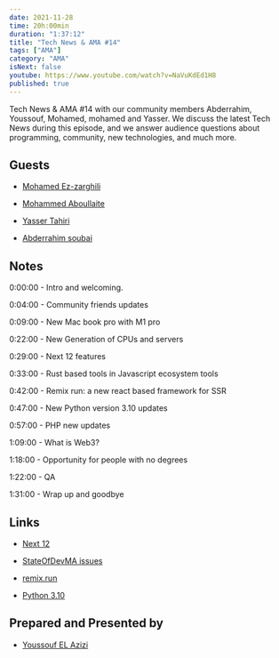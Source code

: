 ```yaml
---
date: 2021-11-28
time: 20h:00min
duration: "1:37:12"
title: "Tech News & AMA #14"
tags: ["AMA"]
category: "AMA"
isNext: false
youtube: https://www.youtube.com/watch?v=NaVuKdEd1H8
published: true
---
```


Tech News & AMA #14 with our community members Abderrahim, Youssouf, Mohamed, mohamed and Yasser. We discuss the latest Tech News during this episode, and we answer audience questions about programming, community, new technologies, and much more.

## Guests

- [Mohamed Ez-zarghili](https://twitter.com/ezzarghili)

- [Mohammed Aboullaite](https://aboullaite.me/)

- [Yasser Tahiri](https://www.yezz.me/)

- [Abderrahim soubai](https://www.soubai.me/)

## Notes

0:00:00 - Intro and welcoming.

0:04:00 - Community friends updates

0:09:00 - New Mac book pro with M1 pro

0:22:00 - New Generation of CPUs and servers

0:29:00 - Next 12 features

0:33:00 - Rust based tools in Javascript ecosystem tools

0:42:00 - Remix run: a new react based framework for SSR

0:47:00 - New Python version 3.10 updates

0:57:00 - PHP new updates

1:09:00 - What is Web3?

1:18:00 - Opportunity for people with no degrees

1:22:00 - QA

1:31:00 - Wrap up and goodbye

## Links

- [Next 12](https://www.youtube.com/watch?v=lRQ5z7i7pxE)

- [StateOfDevMA issues](https://github.com/DevC-Casa/stateofdev.ma/issues)

- [remix.run](https://remix.run/)

- [Python 3.10](https://realpython.com/python310-new-features/)

## Prepared and Presented by

- [Youssouf EL Azizi](https://elazizi.com/)
